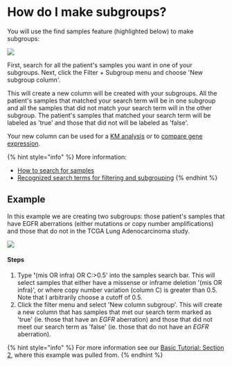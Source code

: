 # How do I make subgroups?

You will use the find samples feature \(highlighted below\) to make subgroups:

![](../.gitbook/assets/screen-shot-2021-01-19-at-3.36.32-pm.png)

First, search for all the patient's samples you want in one of your subgroups. Next, click the Filter + Subgroup menu and choose 'New subgroup column'.

This will create a new column will be created with your subgroups. All the patient's samples that matched your search term will be in one subgroup and all the samples that did not match your search term will in the other subgroup. The patient's samples that matched your search term will be labeled as 'true' and those that did not will be labeled as 'false'.

Your new column can be used for a [KM analysis](how-do-i-make-a-km-plot.md) or to [compare gene expression](https://ucsc-xena.gitbook.io/project/how-to-pages-1/how-do-i-compare-gene-expression-between-subgroups).

{% hint style="info" %}
More information:

* [How to search for samples](../overview-of-features/filter-and-subgrouping/)
* [Recognized search terms for filtering and subgrouping](../overview-of-features/filter-and-subgrouping/#supported-search-terms)
{% endhint %}

## Example

In this example we are creating two subgroups: those patient's samples that have EGFR aberrations \(either mutations or copy number amplifications\) and those that do not in the TCGA Lung Adenocarcinoma study. 

![](../.gitbook/assets/makesubgroups.gif)

#### Steps

1. Type **'**\(mis OR infra\) OR C:&gt;0.5'  into the samples search bar. This will select samples that either have a missense or inframe deletion '\(mis OR infra\)', or where copy number variation \(column C\) is greater than 0.5. Note that I arbitrarily choose a cutoff of 0.5.
2. Click the filter menu and select 'New column subgroup'. This will create a new column that has samples that met our search term marked as 'true' \(ie. those that have an _EGFR_ aberration\) and those that did not meet our search term as 'false' \(ie. those that do not have an _EGFR_ aberration\).

{% hint style="info" %}
For more information see our [Basic Tutorial: Section 2](../tutorials/basic-tutorial-section-2.md), where this example was pulled from.
{% endhint %}







